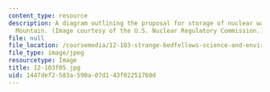 ```yaml
---
content_type: resource
description: A diagram outlining the proposal for storage of nuclear waste at Yucca
  Mountain. (Image courtesy of the U.S. Nuclear Regulatory Commission.)
file: null
file_location: /coursemedia/12-103-strange-bedfellows-science-and-environmental-policy-fall-2005/1447def2583a590a07d143f02251760d_12-103f05.jpg
file_type: image/jpeg
resourcetype: Image
title: 12-103f05.jpg
uid: 1447def2-583a-590a-07d1-43f02251760d
---
```

